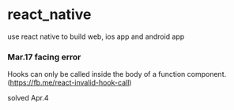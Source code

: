 # react_native
use react native to build web, ios app and android app

### Mar.17 facing error
Hooks can only be called inside the body of a function component. (https://fb.me/react-invalid-hook-call)

solved Apr.4
